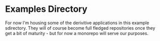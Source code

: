 # Examples Directory

For now I'm housing some of the derivitive applications in this example sdirectory. They will of course become full fledged repositories once they get a bit of maturity - but for now a monorepo will serve our purposes.